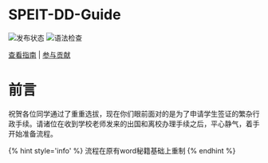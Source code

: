 # SPEIT-DD-Guide

![发布状态](https://github.com/cxa9264/SPEIT-DD-Guide/workflows/Gitbook%20Action%20Build/badge.svg)
![语法检查](https://github.com/cxa9264/SPEIT-DD-Guide/workflows/reviewdog/badge.svg)

[查看指南](https://cxa9264.github.io/SPEIT-DD-Guide/) | [参与贡献](./docs/how-to-contribute.md)

# 前言

祝贺各位同学通过了重重选拔，现在你们眼前面对的是为了申请学生签证的繁杂行政手续。请诸位在收到学校老师发来的出国和离校办理手续之后，平心静气，着手开始准备流程。

{% hint style='info' %}
流程在原有word秘籍基础上重制
{% endhint %}
